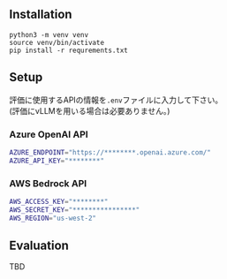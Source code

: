 ## Installation

```
python3 -m venv venv
source venv/bin/activate
pip install -r requrements.txt
```

## Setup

評価に使用するAPIの情報を`.env`ファイルに入力して下さい。  
(評価にvLLMを用いる場合は必要ありません。)

### Azure OpenAI API

```bash
AZURE_ENDPOINT="https://********.openai.azure.com/"
AZURE_API_KEY="********"
```

### AWS Bedrock API

```bash
AWS_ACCESS_KEY="********"
AWS_SECRET_KEY="****************"
AWS_REGION="us-west-2"
```

## Evaluation

TBD

```

```
